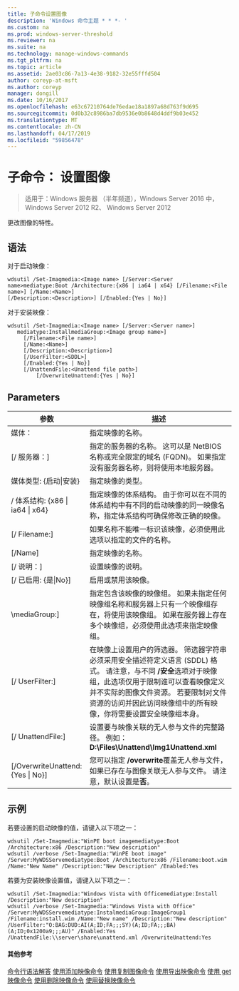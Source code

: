 ```yaml
---
title: 子命令设置图像
description: 'Windows 命令主题 * * *- '
ms.custom: na
ms.prod: windows-server-threshold
ms.reviewer: na
ms.suite: na
ms.technology: manage-windows-commands
ms.tgt_pltfrm: na
ms.topic: article
ms.assetid: 2ae03c86-7a13-4e38-9182-32e55fffd504
author: coreyp-at-msft
ms.author: coreyp
manager: dongill
ms.date: 10/16/2017
ms.openlocfilehash: e63c67210764de76edae18a1897a68d763f9d695
ms.sourcegitcommit: 0d0b32c8986ba7db9536e0b8648d4ddf9b03e452
ms.translationtype: MT
ms.contentlocale: zh-CN
ms.lasthandoff: 04/17/2019
ms.locfileid: "59856478"
---
```

# <a name="subcommand-set-image"></a>子命令： 设置图像

>适用于：Windows 服务器 （半年频道），Windows Server 2016 中，Windows Server 2012 R2、 Windows Server 2012

更改图像的特性。
## <a name="syntax"></a>语法
对于启动映像：
```
wdsutil /Set-Imagmedia:<Image name> [/Server:<Server name>mediatype:Boot /Architecture:{x86 | ia64 | x64} [/Filename:<File name>] [/Name:<Name>] 
[/Description:<Description>] [/Enabled:{Yes | No}]
```
对于安装映像：
```
wdsutil /Set-Imagmedia:<Image name> [/Server:<Server name>]
   mediatype:InstallmediaGroup:<Image group name>]
     [/Filename:<File name>]
     [/Name:<Name>]
     [/Description:<Description>]
     [/UserFilter:<SDDL>]
     [/Enabled:{Yes | No}]
     [/UnattendFile:<Unattend file path>]
         [/OverwriteUnattend:{Yes | No}]
```
## <a name="parameters"></a>Parameters
|参数|描述|
|-------|--------|
媒体：<Image name>|指定映像的名称。|
|[/ 服务器：<Server name>]|指定的服务器的名称。 这可以是 NetBIOS 名称或完全限定的域名 (FQDN)。 如果指定没有服务器名称，则将使用本地服务器。|
媒体类型: {启动&#124;安装}|指定映像的类型。|
|/ 体系结构: {x86 &#124; ia64 &#124; x64}|指定映像的体系结构。 由于你可以在不同的体系结构中有不同的启动映像的同一映像名称，指定体系结构可确保修改正确的映像。|
|[/ Filename:<File name>]|如果名称不能唯一标识该映像，必须使用此选项以指定的文件的名称。|
|[/Name]|指定映像的名称。|
|[/ 说明：<Description>]|设置映像的说明。|
|[/ 已启用: {是&#124;No}]|启用或禁用该映像。|
|\mediaGroup:<Image group name>]|指定包含该映像的映像组。 如果未指定任何映像组名称和服务器上只有一个映像组存在，将使用该映像组。 如果在服务器上存在多个映像组，必须使用此选项来指定映像组。|
|[/ UserFilter:<SDDL>]|在映像上设置用户的筛选器。 筛选器字符串必须采用安全描述符定义语言 (SDDL) 格式。 请注意，与不同 **/安全**选项对于映像组，此选项仅用于限制谁可以查看映像定义并不实际的图像文件资源。 若要限制对文件资源的访问并因此访问映像组中的所有映像，你将需要设置安全映像组本身。|
|[/ UnattendFile:<Unattend file path>]|设置要与映像关联的无人参与文件的完整路径。 例如：**D:\Files\Unattend\Img1Unattend.xml**|
|[/OverwriteUnattend:{Yes &#124; No}]|您可以指定 **/overwrite**覆盖无人参与文件，如果已存在与图像关联无人参与文件。 请注意，默认设置是**否**。|
## <a name="BKMK_examples"></a>示例
若要设置的启动映像的值，请键入以下项之一：
```
wdsutil /Set-Imagmedia:"WinPE boot imagemediatype:Boot /Architecture:x86 /Description:"New description"
wdsutil /verbose /Set-Imagmedia:"WinPE boot image" /Server:MyWDSServemediatype:Boot /Architecture:x86 /Filename:boot.wim 
/Name:"New Name" /Description:"New Description" /Enabled:Yes
```
若要为安装映像设置值，请键入以下项之一：
```
wdsutil /Set-Imagmedia:"Windows Vista with Officemediatype:Install /Description:"New description" 
wdsutil /verbose /Set-Imagmedia:"Windows Vista with Office" /Server:MyWDSServemediatype:InstalmediaGroup:ImageGroup1 
/Filename:install.wim /Name:"New name" /Description:"New description" /UserFilter:"O:BAG:DUD:AI(A;ID;FA;;;SY)(A;ID;FA;;;BA)(A;ID;0x1200a9;;;AU)" /Enabled:Yes /UnattendFile:\\server\share\unattend.xml /OverwriteUnattend:Yes
```
#### <a name="additional-references"></a>其他参考
[命令行语法解答](command-line-syntax-key.md)
[使用添加映像命令](using-the-add-image-command.md)
[使用复制图像命令](using-the-copy-image-command.md)
[使用导出映像命令](using-the-export-image-command.md)
[使用 get 映像命令](using-the-get-image-command.md)
[使用删除映像命令](using-the-remove-image-command.md)
 [使用替换映像命令](using-the-replace-image-command.md)
